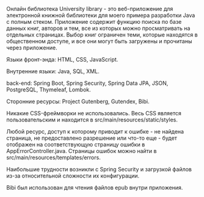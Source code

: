 Онлайн библиотека
University library - это веб-приложение для электронной книжной библиотеки для моего примера разработки Java с полным стеком. Приложение содержит функцию поиска по базе данных книг, авторов и тем, все из которых можно просматривать на отдельных страницах. Выбор книг ограничен теми, которые находятся в общественном доступе, и все они могут быть загружены и прочитаны через приложение.

Языки фронт-энда: HTML, CSS, JavaScript.

Внутренние языки: Java, SQL, XML.

back-end: Spring Boot, Spring Security, Spring Data JPA, JSON, PostgreSQL, Thymeleaf, Lombok.

Сторонние ресурсы: Project Gutenberg, Gutendex, Bibi.

Никакие CSS-фреймворки не использовались. Весь CSS является пользовательским и находится в src/main/resources/static/styles.

Любой ресурс, доступ к которому приводит к ошибке - не найдена страница, не предоставлено разрешение или что-то еще - будет отображен на соответствующую страницу ошибки в AppErrorController.java. Страницы ошибок можно найти в src/main/resources/templates/errors.

Наибольшие трудности возникли с Spring Security и загрузкой файлов из-за относительной сложности их конфигурации.

Bibi был использован для чтения файлов epub внутри приложения.